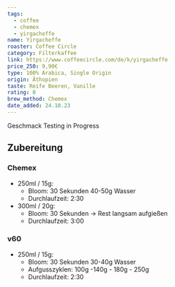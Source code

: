 ```yaml
---
tags:
  - coffee
  - chemex
  - yirgacheffe
name: Yirgacheffe
roaster: Coffee Circle
category: Filterkaffee
link: https://www.coffeecircle.com/de/k/yirgacheffe
price_250: 9,90€
type: 100% Arabica, Single Origin
origin: Äthopien
taste: Reife Beeren, Vanille
rating: 0
brew_method: Chemex
date_added: 24.10.23
---
```


Geschmack
Testing in Progress

## Zubereitung

### Chemex 
* 250ml / 15g: 
	* Bloom: 30 Sekunden 40-50g Wasser
	* Durchlaufzeit: 2:30
*  300ml / 20g: 
	* Bloom: 30 Sekunden -> Rest langsam aufgießen 
	* Durchlaufzeit: 3:00

### v60
* 250ml / 15g: 
	* Bloom: 30 Sekunden 30-40g Wasser
	* Aufgusszyklen: 100g -140g - 180g - 250g
	* Durchlaufzeit: 2:30